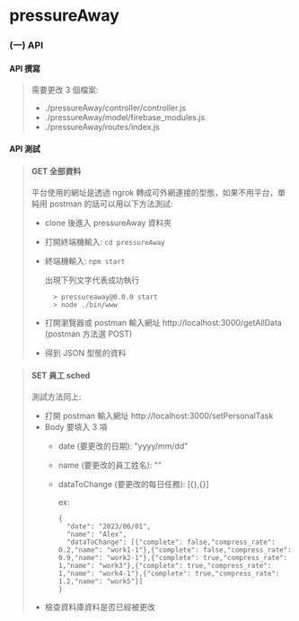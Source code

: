 # pressureAway

### (一) API 

#### API 撰寫

> 需要更改 3 個檔案:
>  * ./pressureAway/controller/controller.js
>  * ./pressureAway/model/firebase_modules.js
>  * ./pressureAway/routes/index.js

#### API 測試

>  #### GET 全部資料
>
> 平台使用的網址是透過 ngrok 轉成可外網連接的型態，如果不用平台，單純用 postman 的話可以用以下方法測試:
>  * clone 後進入 pressureAway 資料夾
>  * 打開終端機輸入:  `cd pressureAway`
>  * 終端機輸入:  `npm start`
>
>    出現下列文字代表成功執行
>    
>          > pressureaway@0.0.0 start
>          > node ./bin/www
>  * 打開瀏覽器或 postman 輸入網址 http://localhost:3000/getAllData (postman 方法選 POST)
>  * 得到 JSON 型態的資料


>  #### SET 員工 sched
>
> 測試方法同上:
>  * 打開 postman 輸入網址 http://localhost:3000/setPersonalTask
>  * Body 要填入 3 項
>    * date (要更改的日期): "yyyy/mm/dd"
>    * name (要更改的員工姓名): ""
>    * dataToChange (要更改的每日任務): [{},{}]
>    
>      ex:
>     
>          {
>            "date": "2023/06/01",
>            "name": "Alex",
>            "dataToChange": [{"complete": false,"compress_rate": 0.2,"name": "work1-1"},{"complete": false,"compress_rate": 0.9,"name": "work2-1"},{"complete": true,"compress_rate": 1,"name": "work3"},{"complete": true,"compress_rate": 1,"name": "work4-1"},{"complete": true,"compress_rate": 1.2,"name": "work5"}]
>          }
>  * 檢查資料庫資料是否已經被更改


